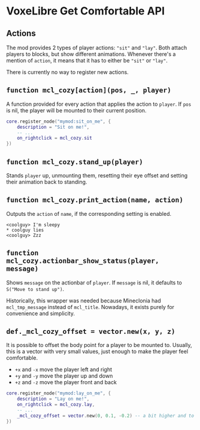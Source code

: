 # VoxeLibre Get Comfortable API

## Actions

The mod provides 2 types of player actions: `"sit"` and `"lay"`. Both attach
players to blocks, but show different animations. Whenever there's a mention
of `action`, it means that it has to either be `"sit"` or `"lay"`.

There is currently no way to register new actions.

## `function mcl_cozy[action](pos, _, player)`

A function provided for every action that applies the action to `player`.
If `pos` is nil, the player will be mounted to their current position.

```lua
core.register_node("mymod:sit_on_me", {
    description = "Sit on me!",
    -- ...
    on_rightclick = mcl_cozy.sit
})
```

## `function mcl_cozy.stand_up(player)`

Stands `player` up, unmounting them, resetting their eye offset and setting
their animation back to standing.

## `function mcl_cozy.print_action(name, action)`

Outputs the `action` of `name`, if the corresponding setting is enabled.

```
<coolguy> I'm sleepy
* coolguy lies
<coolguy> Zzz
```

## `function mcl_cozy.actionbar_show_status(player, message)`

Shows `message` on the actionbar of `player`. If `message` is nil, it defaults
to `S("Move to stand up")`.

Historically, this wrapper was needed because Mineclonia had `mcl_tmp_message`
instead of `mcl_title`. Nowadays, it exists purely for convenience and
simplicity.

## `def._mcl_cozy_offset = vector.new(x, y, z)`

It is possible to offset the body point for a player to be mounted to. Usually,
this is a vector with very small values, just enough to make the player feel
comfortable.

* `+x` and `-x` move the player left and right
* `+y` and `-y` move the player up and down
* `+z` and `-z` move the player front and back

```lua
core.register_node("mymod:lay_on_me", {
    description = "Lay on me!",
    on_rightclick = mcl_cozy.lay,
    -- ...
    _mcl_cozy_offset = vector.new(0, 0.1, -0.2) -- a bit higher and to the back
})
```
